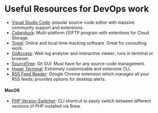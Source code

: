 # Useful Resources for DevOps work

- [Visual Studio Code](https://code.visualstudio.com/): popular source-code editor with massive community support and extensions.
- [Cyberduck](https://cyberduck.io/): Multi-platform (S)FTP program with extentions for Cloud Storage.
- [Toggl](https://toggl.com/): Online and local time-tracking software. Great for consulting work.
- [GoAccess](https://goaccess.io/): Web log analyser and interactive viewer; runs in terminal or browser.
- [SourceTree](https://www.sourcetreeapp.com/): Git GUI. Must have for any source-code management.
- [Hyper Terminal](https://hyper.is/): Extremely customizable and extensive CLI.
- [RSS Feed Reader](https://chrome.google.com/webstore/detail/rss-feed-reader/pnjaodmkngahhkoihejjehlcdlnohgmp?hl=en): Google Chrome extension which manages all your RSS feeds; provides options for desktop alerts. 

#### MacOS
- [PHP Version Switcher](https://getgrav.org/blog/macos-catalina-apache-mysql-vhost-apc): CLI shortcut to easily switch between different versions of PHP installed via Brew.